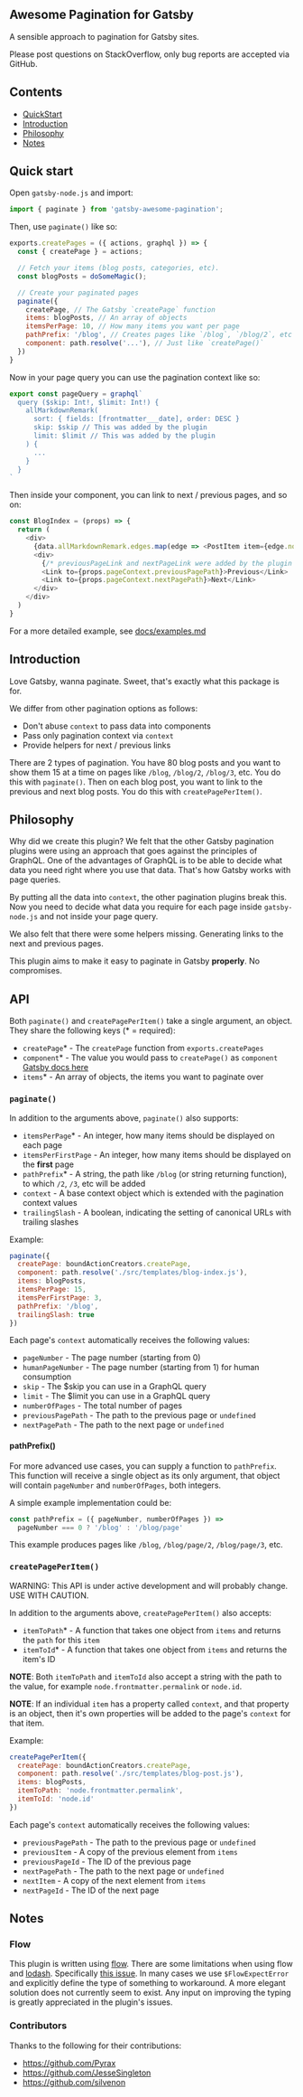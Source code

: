 Awesome Pagination for Gatsby
---

A sensible approach to pagination for Gatsby sites.

Please post questions on StackOverflow, only bug reports are accepted via GitHub.

## Contents

* [QuickStart](#quick-start)
* [Introduction](#introduction)
* [Philosophy](#philosophy)
* [Notes](#notes)

## Quick start

Open `gatsby-node.js` and import:

```javascript
import { paginate } from 'gatsby-awesome-pagination';
```

Then, use `paginate()` like so:

```javascript
exports.createPages = ({ actions, graphql }) => {
  const { createPage } = actions;

  // Fetch your items (blog posts, categories, etc).
  const blogPosts = doSomeMagic();

  // Create your paginated pages
  paginate({
    createPage, // The Gatsby `createPage` function
    items: blogPosts, // An array of objects
    itemsPerPage: 10, // How many items you want per page
    pathPrefix: '/blog', // Creates pages like `/blog`, `/blog/2`, etc
    component: path.resolve('...'), // Just like `createPage()`
  })
}
```

Now in your page query you can use the pagination context like so:

```javascript
export const pageQuery = graphql`
  query ($skip: Int!, $limit: Int!) {
    allMarkdownRemark(
      sort: { fields: [frontmatter___date], order: DESC }
      skip: $skip // This was added by the plugin
      limit: $limit // This was added by the plugin
    ) {
      ...
    }
  }
`
```

Then inside your component, you can link to next / previous pages, and so on:

```javascript
const BlogIndex = (props) => {
  return (
    <div>
      {data.allMarkdownRemark.edges.map(edge => <PostItem item={edge.node}/>)}
      <div>
        {/* previousPageLink and nextPageLink were added by the plugin */ }
        <Link to={props.pageContext.previousPagePath}>Previous</Link>
        <Link to={props.pageContext.nextPagePath}>Next</Link>
      </div>
    </div>
  )
}
```

For a more detailed example, see [docs/examples.md](docs/examples.md)

## Introduction

Love Gatsby, wanna paginate. Sweet, that's exactly what this package is for.

We differ from other pagination options as follows:

* Don't abuse `context` to pass data into components
* Pass only pagination context via `context`
* Provide helpers for next / previous links

There are 2 types of pagination. You have 80 blog posts and you want to show
them 15 at a time on pages like `/blog`, `/blog/2`, `/blog/3`, etc. You do this
with `paginate()`. Then on each blog post, you want to link to the previous and
next blog posts. You do this with `createPagePerItem()`.

## Philosophy

Why did we create this plugin? We felt that the other Gatsby pagination plugins
were using an approach that goes against the principles of GraphQL. One of the
advantages of GraphQL is to be able to decide what data you need right where you
use that data. That's how Gatsby works with page queries.

By putting all the data into `context`, the other pagination plugins break this.
Now you need to decide what data you require for each page inside
`gatsby-node.js` and not inside your page query.

We also felt that there were some helpers missing. Generating links to the next
and previous pages.

This plugin aims to make it easy to paginate in Gatsby **properly**. No
compromises.

## API

Both `paginate()` and `createPagePerItem()` take a single argument, an object.
They share the following keys (* = required):

* `createPage`* - The `createPage` function from `exports.createPages`
* `component`* - The value you would pass to `createPage()` as `component` [Gatsby docs here](https://www.gatsbyjs.org/docs/bound-action-creators/#createPage)
* `items`* - An array of objects, the items you want to paginate over

### `paginate()`

In addition to the arguments above, `paginate()` also supports:

* `itemsPerPage`* - An integer, how many items should be displayed on each page
* `itemsPerFirstPage` - An integer, how many items should be displayed on the **first** page
* `pathPrefix`* - A string, the path like `/blog` (or string returning function), to which `/2`, `/3`, etc will be added
* `context` - A base context object which is extended with the pagination context values
* `trailingSlash` - A boolean, indicating the setting of canonical URLs with trailing slashes

Example:

```javascript
paginate({
  createPage: boundActionCreators.createPage,
  component: path.resolve('./src/templates/blog-index.js'),
  items: blogPosts,
  itemsPerPage: 15,
  itemsPerFirstPage: 3,
  pathPrefix: '/blog',
  trailingSlash: true
})
```

Each page's `context` automatically receives the following values:

* `pageNumber` - The page number (starting from 0)
* `humanPageNumber` - The page number (starting from 1) for human consumption
* `skip` - The $skip you can use in a GraphQL query
* `limit` - The $limit you can use in a GraphQL query
* `numberOfPages` - The total number of pages
* `previousPagePath` - The path to the previous page or `undefined`
* `nextPagePath` - The path to the next page or `undefined`

#### pathPrefix()

For more advanced use cases, you can supply a function to `pathPrefix`. This
function will receive a single object as its only argument, that object will
contain `pageNumber` and `numberOfPages`, both integers.

A simple example implementation could be:

```javascript
const pathPrefix = ({ pageNumber, numberOfPages }) =>
  pageNumber === 0 ? '/blog' : '/blog/page'
```

This example produces pages like `/blog`, `/blog/page/2`, `/blog/page/3`, etc.

### `createPagePerItem()`

WARNING: This API is under active development and will probably change. USE WITH
CAUTION.

In addition to the arguments above, `createPagePerItem()` also accepts:

* `itemToPath`* - A function that takes one object from `items` and returns the
  `path` for this `item`
* `itemToId`* - A function that takes one object from `items` and returns the
  item's ID

**NOTE**: Both `itemToPath` and `itemToId` also accept a string with the path to
the value, for example `node.frontmatter.permalink` or `node.id`.

**NOTE**: If an individual `item` has a property called `context`, and that
property is an object, then it's own properties will be added to the page's
`context` for that item.

Example:

```javascript
createPagePerItem({
  createPage: boundActionCreators.createPage,
  component: path.resolve('./src/templates/blog-post.js'),
  items: blogPosts,
  itemToPath: 'node.frontmatter.permalink',
  itemToId: 'node.id'
})
```

Each page's `context` automatically receives the following values:

* `previousPagePath` - The path to the previous page or `undefined`
* `previousItem` - A copy of the previous element from `items`
* `previousPageId` - The ID of the previous page
* `nextPagePath` - The path to the next page or `undefined`
* `nextItem` - A copy of the next element from `items`
* `nextPageId` - The ID of the next page

## Notes

### Flow

This plugin is written using [flow](https://flow.org/). There are some
limitations when using flow and [lodash](https://lodash.com/). Specifically
[this issue](https://github.com/facebook/flow/issues/34). In many cases we use
`$FlowExpectError` and explicitly define the type of something to workaround. A
more elegant solution does not currently seem to exist. Any input on improving
the typing is greatly appreciated in the plugin's issues.

### Contributors

Thanks to the following for their contributions:

* https://github.com/Pyrax
* https://github.com/JesseSingleton
* https://github.com/silvenon
